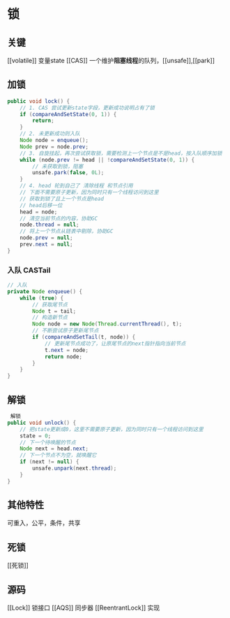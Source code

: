 # 锁

## 关键
[[volatile]] 变量state
[[CAS]]
一个维护**阻塞线程**的队列，[[unsafe]],[[park]]

## 加锁
```java
public void lock() {
    // 1. CAS 尝试更新state字段，更新成功说明占有了锁
    if (compareAndSetState(0, 1)) {
        return;
    }
    // 2. 未更新成功则入队
    Node node = enqueue();
    Node prev = node.prev;
    // 3. 自旋挂起，再次尝试获取锁，需要检测上一个节点是不是head，按入队顺序加锁
    while (node.prev != head || !compareAndSetState(0, 1)) {
        // 未获取到锁，阻塞
        unsafe.park(false, 0L);
    }
    // 4. head 轮到自己了 清除线程 和节点引用
    // 下面不需要原子更新，因为同时只有一个线程访问到这里
    // 获取到锁了且上一个节点是head
    // head后移一位
    head = node;
    // 清空当前节点的内容，协助GC
    node.thread = null;
    // 将上一个节点从链表中剔除，协助GC
    node.prev = null;
    prev.next = null;
}
```
### 入队 CASTail
``` java
// 入队
private Node enqueue() {
    while (true) {
        // 获取尾节点
        Node t = tail;
        // 构造新节点
        Node node = new Node(Thread.currentThread(), t);
        // 不断尝试原子更新尾节点
        if (compareAndSetTail(t, node)) {
            // 更新尾节点成功了，让原尾节点的next指针指向当前节点
            t.next = node;
            return node;
        }
    }
}


```
## 解锁
```java
 解锁
public void unlock() {
    // 把state更新成0，这里不需要原子更新，因为同时只有一个线程访问到这里
    state = 0;
    // 下一个待唤醒的节点
    Node next = head.next;
    // 下一个节点不为空，就唤醒它
    if (next != null) {
        unsafe.unpark(next.thread);
    }
}
```
## 其他特性
可重入，公平，条件，共享

## 死锁
[[死锁]]

## 源码 
[[Lock]] 锁接口
[[AQS]] 同步器
[[ReentrantLock]] 实现